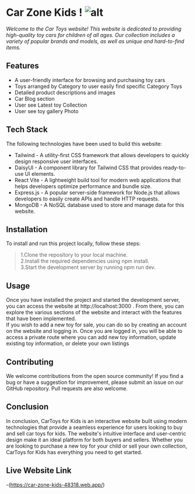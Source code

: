 
# Car Zone Kids ! ![alt](https://i.ibb.co/TLPftXg/car-toy-1.png)

*_Welcome to the Car Toys website! This website is dedicated to providing high-quality toy cars for children of all ages. Our collection includes a variety of popular brands and models, as well as unique and hard-to-find items._*

## Features
- A user-friendly interface for browsing and purchasing toy cars
- Toys arranged by Category to user easily find specific Category Toys
- Detailed product descriptions and images
- Car Blog section
- User see Latest toy Collection
- User see toy gallery Photo

## Tech Stack
The following technologies have been used to build this website:
- Tailwind - A utility-first CSS framework that allows developers to quickly design responsive user interfaces.
- DaisyUI - A component library for Tailwind CSS that provides ready-to-use UI elements.
- React Vite - A lightweight build tool for modern web applications that helps developers optimize performance and bundle size.
- Express.js - A popular server-side framework for Node.js that allows developers to easily create APIs and handle HTTP requests.
- MongoDB - A NoSQL database used to store and manage data for this website.

## Installation
To install and run this project locally, follow these steps:<br>
  >1.Clone the repository to your local machine.   <br>
  2.Install the required dependencies using npm install.<br>
  3.Start the development server by running npm run dev.


## Usage
Once you have installed the project and started the development server, you can access the website at http://localhost:3000 . From there, you can explore the various sections of the website and interact with the features that have been implemented. <br>
If you wish to add a new toy for sale, you can do so by creating an account on the website and logging in. Once you are logged in, you will be able to access a private route where you can add new toy information, update existing toy information, or delete your own listings

## Contributing
We welcome contributions from the open source community! If you find a bug or have a suggestion for improvement, please submit an issue on our GitHub repository. Pull requests are also welcome.

## Conclusion

In conclusion, CarToys for Kids is an interactive website built using modern technologies that provide a seamless experience for users looking to buy and sell car toys for kids. The website's intuitive interface and user-centric design make it an ideal platform for both buyers and sellers. Whether you are looking to purchase a new toy for your child or sell your own collection, CarToys for Kids has everything you need to get started.


## Live Website Link
-(https://car-zone-kids-48318.web.app/)






